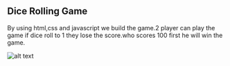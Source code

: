 ## Dice Rolling Game
By using html,css and javascript we build the game.2 player can play the game if dice roll to 1 they lose the score.who scores 100 first he will win the game.

![alt text]()